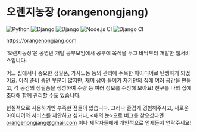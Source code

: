 # 오렌지농장 (orangenongjang)
![Python](https://img.shields.io/badge/python-3.8.3-blue.svg)
![Django](https://img.shields.io/badge/django-3.0.7-blue.svg)
![Django](https://img.shields.io/badge/django--rest--framework-3.11.0-blue.svg)
![Node.js CI](https://github.com/gongmyeong-study/orangenongjang/workflows/Node.js%20CI/badge.svg)
![Django CI](https://github.com/gongmyeong-study/orangenongjang/workflows/Django%20CI/badge.svg)

https://orangenongjang.com

‘오렌지농장’은 공명반 개발 공부모임에서 공부에 목적을 두고 바닥부터 개발한 웹서비스입니다.

어느 집에서나 중요한 생필품, 가사노동 등의 관리에 주목한 아이디어로 탄생하게 되었어요. 아직 준비 중인 부분이 많지만, 재미 삼아 들어가 자기만의 집에 여러 공간을 만들고, 각 공간의 생필품을 생성하여 수량 등 여러 정보를 수정해 보아요! 친구를 나의 집에 초대해 함께 관리할 수도 있습니다.

현실적으로 사용하기엔 부족한 점들이 있습니다. 그러나 즐겁게 경험해주시고, 새로운 아이디어와 서비스를 제안하고 싶거나, <매의 눈>으로 버그를 찾으셨다면 orangenongjang@gmail.com 이나 제작자들에게 개인적으로 언제든지 연락주세요!
